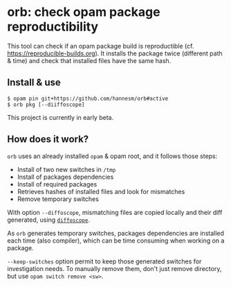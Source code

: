 # orb: check opam package reproductibility

This tool can check if an opam package build is reproductible (cf.
https://reproducible-builds.org). It installs the package twice (different path
& time) and check that installed files have the same hash.

## Install & use

```
$ opam pin git+https://github.com/hannesm/orb#active
$ orb pkg [--diiffoscope]
```

This project is currently in early beta.

## How does it work?

`orb` uses an already installed `opam` & opam root, and it follows those steps:

- Install of two new switches in `/tmp`
- Install of packages dependencies
- Install of required packages
- Retrieves hashes of installed files and look for mismatches
- Remove temporary switches

With option `--diffoscope`, mismatching files are copied locally and their diff 
generated, using [`diffoscope`](https://diffoscope.org/).

As `orb` generates temporary switches, packages dependencies are installed each 
time (also compiler), which can be time consuming when working on a package. 

`--keep-switches`  option permit to keep those generated switches for 
investigation needs. To manually remove them, don't just remove directory, but 
use `opam switch remove <sw>`.
